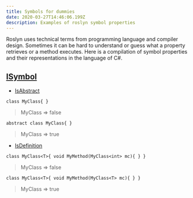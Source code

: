 ```yaml
---
title: Symbols for dummies
date: 2020-03-27T14:46:06.199Z
description: Examples of roslyn symbol properties
---
```

Roslyn uses technical terms from programming language and compiler design. Sometimes it can be hard to understand or guess what a property retrieves or a method executes. Here is a compilation of symbol properties and their representations in the language of C#.

<!-- end -->

## [ISymbol](https://docs.microsoft.com/en-us/dotnet/api/microsoft.codeanalysis.isymbol?view=roslyn-dotnet)

* [IsAbstract](https://docs.microsoft.com/en-us/dotnet/api/microsoft.codeanalysis.isymbol.isabstract?view=roslyn-dotnet#Microsoft_CodeAnalysis_ISymbol_IsAbstract)


```
class MyClass{ }
```

> MyClass => false

```
abstract class MyClass{ }
```

> MyClass => true

* [IsDefinition](https://docs.microsoft.com/en-us/dotnet/api/microsoft.codeanalysis.isymbol.isdefinition?view=roslyn-dotnet#Microsoft_CodeAnalysis_ISymbol_IsDefinition)


```
class MyClass<T>{ void MyMethod(MyClass<int> mc){ } } 
```

> MyClass<int> => false

```
class MyClass<T>{ void MyMethod(MyClass<T> mc){ } }
```

> MyClass<T> => true
